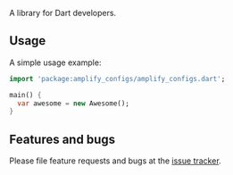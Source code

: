 A library for Dart developers.

## Usage

A simple usage example:

```dart
import 'package:amplify_configs/amplify_configs.dart';

main() {
  var awesome = new Awesome();
}
```

## Features and bugs

Please file feature requests and bugs at the [issue tracker][tracker].

[tracker]: http://example.com/issues/replaceme
